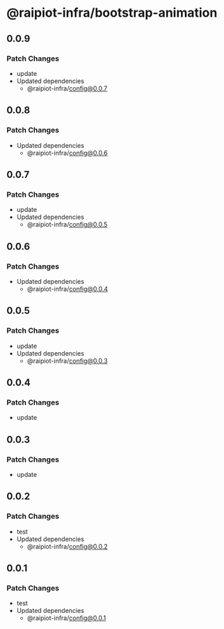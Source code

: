 # @raipiot-infra/bootstrap-animation

## 0.0.9

### Patch Changes

- update
- Updated dependencies
  - @raipiot-infra/config@0.0.7

## 0.0.8

### Patch Changes

- Updated dependencies
  - @raipiot-infra/config@0.0.6

## 0.0.7

### Patch Changes

- update
- Updated dependencies
  - @raipiot-infra/config@0.0.5

## 0.0.6

### Patch Changes

- Updated dependencies
  - @raipiot-infra/config@0.0.4

## 0.0.5

### Patch Changes

- update
- Updated dependencies
  - @raipiot-infra/config@0.0.3

## 0.0.4

### Patch Changes

- update

## 0.0.3

### Patch Changes

- update

## 0.0.2

### Patch Changes

- test
- Updated dependencies
  - @raipiot-infra/config@0.0.2

## 0.0.1

### Patch Changes

- test
- Updated dependencies
  - @raipiot-infra/config@0.0.1
